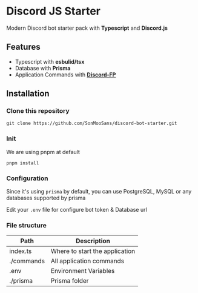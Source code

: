 # Discord JS Starter

Modern Discord bot starter pack with **Typescript** and **Discord.js**

## Features

-   Typescript with **esbulid/tsx**
-   Database with **Prisma**
-   Application Commands with [**Discord-FP**](https://github.com/SonMooSans/discord-fp)

## Installation

### Clone this repository

`git clone https://github.com/SonMooSans/discord-bot-starter.git`

### Init

We are using pnpm at default

`pnpm install`

### Configuration

Since it's using `prisma` by default, you can use PostgreSQL, MySQL or any databases supported by prisma

Edit your `.env` file for configure bot token & Database url

### File structure

| Path       | Description                    |
| ---------- | ------------------------------ |
| index.ts   | Where to start the application |
| ./commands | All application commands       |
| .env       | Environment Variables          |
| ./prisma   | Prisma folder                  |
